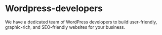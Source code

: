# Wordpress-developers
We have a dedicated team of WordPress developers to build user-friendly, graphic-rich, and SEO-friendly websites for your business.
